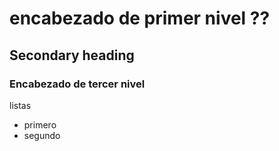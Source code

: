 # encabezado de primer nivel ??
## Secondary heading
### Encabezado de tercer nivel

listas 

* primero
* segundo